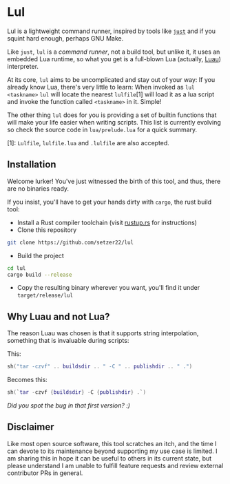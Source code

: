 # Lul

Lul is a lightweight command runner, inspired by tools like
[`just`](https://github.com/casey/just) and if you squint hard enough, perhaps
GNU Make.

Like `just`, `lul` is a *command runner*, not a build tool, but unlike it, it
uses an embedded Lua runtime, so what you get is a full-blown Lua (actually,
[Luau](https://luau-lang.org/)) interpreter.

At its core, `lul` aims to be uncomplicated and stay out of your way: If you
already know Lua, there's very little to learn: When invoked as `lul <taskname>`
`lul` will locate the nearest `lulfile`[1] will load it as a lua script and
invoke the function called `<taskname>` in it. Simple!

The other thing `lul` does for you is providing a set of builtin functions that
will make your life easier when writing scripts. This list is currently evolving
so check the source code in `lua/prelude.lua` for a quick summary.

[1]: `Lulfile`, `lulfile.lua` and `.lulfile` are also accepted.

## Installation

Welcome lurker! You've just witnessed the birth of this tool, and thus, there
are no binaries ready.

If you insist, you'll have to get your hands dirty with `cargo`, the rust
build tool:

- Install a Rust compiler toolchain (visit [rustup.rs](https://rustup.rs) for
  instructions)
- Clone this repository
```bash
git clone https://github.com/setzer22/lul
```
- Build the project
```bash
cd lul
cargo build --release
```
- Copy the resulting binary wherever you want, you'll find it under
  `target/release/lul`

## Why Luau and not Lua?

The reason Luau was chosen is that it supports string interpolation, something
that is invaluable during scripts:

This:
```lua
sh("tar -czvf" .. buildsdir .. " -C " .. publishdir .. " .")
```
Becomes this:
```lua
sh(`tar -czvf {buildsdir} -C {publishdir} .`) 
```
*Did you spot the bug in that first version? :)*

## Disclaimer

Like most open source software, this tool scratches an itch, and the time I can
devote to its maintenance beyond supporting my use case is limited. I am sharing
this in hope it can be useful to others in its current state, but please
understand I am unable to fulfill feature requests and review external
contributor PRs in general.